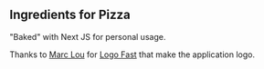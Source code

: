 ## Ingredients for Pizza

"Baked" with Next JS for personal usage.

Thanks to [Marc Lou](https://marclou.com/) for [Logo Fast](https://logofa.st/?ref=indiepage) that make the application logo.
